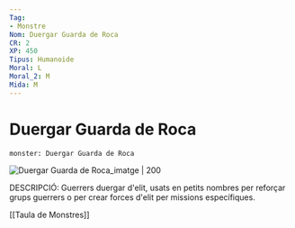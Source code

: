 ```yaml
---
Tag:
- Monstre
Nom: Duergar Guarda de Roca
CR: 2
XP: 450
Tipus: Humanoide
Moral: L
Moral_2: M
Mida: M
---
```

# Duergar Guarda de Roca

```statblock
monster: Duergar Guarda de Roca
```

![Duergar Guarda de Roca_imatge | 200](https://www.aidedd.org/dnd/images/duergar-stone-guard.jpg)

DESCRIPCIÓ: 
Guerrers duergar d'elit, usats en petits nombres per reforçar grups guerrers o per crear forces d'elit per missions específiques.

[[Taula de Monstres]]